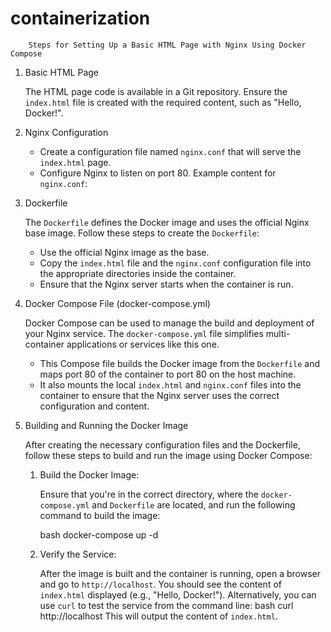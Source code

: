 # containerization

        Steps for Setting Up a Basic HTML Page with Nginx Using Docker Compose

1. Basic HTML Page
   
   The HTML page code is available in a Git repository. Ensure the `index.html` file is created with the required content, such as "Hello, Docker!".

2. Nginx Configuration
   
   - Create a configuration file named `nginx.conf` that will serve the `index.html` page.
   - Configure Nginx to listen on port 80. Example content for `nginx.conf`:

3. Dockerfile
   
   The `Dockerfile` defines the Docker image and uses the official Nginx base image. Follow these steps to create the `Dockerfile`:

   - Use the official Nginx image as the base.
   - Copy the `index.html` file and the `nginx.conf` configuration file into the appropriate directories inside the container.
   - Ensure that the Nginx server starts when the container is run.

4. Docker Compose File (docker-compose.yml)
   
   Docker Compose can be used to manage the build and deployment of your Nginx service. The `docker-compose.yml` file simplifies multi-container applications or services like this one.

   - This Compose file builds the Docker image from the `Dockerfile` and maps port 80 of the container to port 80 on the host machine.
   - It also mounts the local `index.html` and `nginx.conf` files into the container to ensure that the Nginx server uses the correct configuration and content.

5. Building and Running the Docker Image
   
   After creating the necessary configuration files and the Dockerfile, follow these steps to build and run the image using Docker Compose:

   1. Build the Docker Image:
   
      Ensure that you're in the correct directory, where the `docker-compose.yml` and `Dockerfile` are located, and run the following command to build the image:

      bash
      docker-compose up -d

   2. Verify the Service:

      After the image is built and the container is running, open a browser and go to `http://localhost`. You should see the content of `index.html` displayed (e.g., "Hello, Docker!").
      Alternatively, you can use `curl` to test the service from the command line:
      bash
      curl http://localhost
      This will output the content of `index.html`.

  
